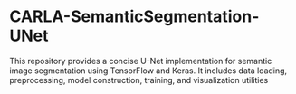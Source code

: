 # CARLA-SemanticSegmentation-UNet
This repository provides a concise U-Net implementation for semantic image segmentation using TensorFlow and Keras. It includes data loading, preprocessing, model construction, training, and visualization utilities 
